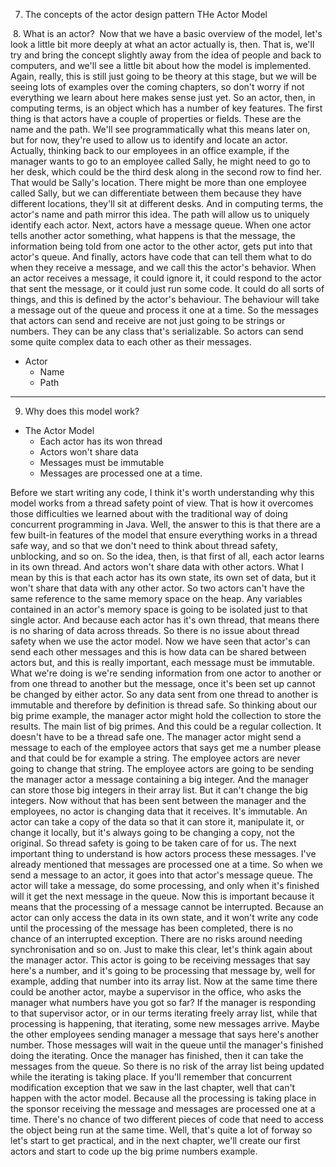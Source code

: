 7. The concepts of the actor design pattern 
THe Actor Model
<img actor> 
8. What is an actor?
<img actor>
Now that we have a basic overview of the model, let's look a little bit more deeply at what an actor actually is, then. That is, we'll try and bring the concept slightly away from the idea of people and back to computers, and we'll see a little bit about how the model is implemented. 
Again, really, this is still just going to be theory at this stage, but we will be seeing lots of examples over the coming chapters, so don't worry 
if not everything we learn about here makes sense just yet. 
So an actor, then, in computing terms, is an object which has a number of key features. The first thing is that actors have a couple of properties or fields. These are the name and the path.
We'll see programmatically what this means later on, but for now, they're used to allow us to identify and locate an actor. Actually, thinking back to our employees in an office example, if the manager wants to go to an employee called Sally, he might need to go to her desk, which could be the third desk along in the second row to find her. That would be Sally's location. 
There might be more than one employee called Sally, but we can differentiate between them because they have different locations, they'll sit at different desks. And in computing terms, the actor's name and path mirror this idea. The path will allow us to uniquely identify each actor. Next, actors have a message queue. When one actor tells another actor something, what happens is that the message, the information being told from one actor to the other actor, gets put into that actor's queue. And finally, actors have code that can tell them what to do when they receive a message, and we call this the actor's behavior. When an actor receives a message, it could ignore it, it could respond to the actor that sent the message, or it could just run some code. It could do all sorts of things, and this is defined by the actor's behaviour. 
The behaviour will take a message out of the queue and process it one at a time. So the messages that actors can send and receive are not just going to be strings or numbers. They can be any class that's serializable. So actors can send some quite complex data to each other as their messages. 

-  Actor
    -   Name
    -   Path  

-------------------
9. Why does this model work?  
-   The Actor Model 
    -   Each actor has its won thread
    -   Actors  won't share data
    -   Messages must be immutable
    -   Messages are processed one at a time.  

Before we start writing any code, I think it's worth understanding why this model works from a thread safety point of view. That is how it overcomes those difficulties we learned about with the traditional way of doing concurrent programming in Java. Well, the answer to this is that there are a few built-in features of the model that ensure everything works in a thread safe way, and so that we don't need to think about thread safety, unblocking, and so on. So the idea, then, is that first of all, each actor learns in its own thread. And actors won't share data with other actors. What I mean by this is that each actor has its own state, its own set of data, but it won't share that data with any other actor. So two actors can't have the same reference to the same memory space on the heap. 
Any variables contained in an actor's memory space is going to be isolated just to that single actor. And because each actor has it's own thread, that means there is no sharing of data across threads. So there is no issue about thread safety when we use the actor model. Now we have seen that actor's can send each other messages and this is how data can be shared between actors but, and this is really important, each message must be immutable. What we're doing is we're sending information from one actor to another or from one thread 
to another but the message, once it's been set up cannot be changed by either actor. So any data sent from one thread to another is immutable and therefore by definition is thread safe. 
So thinking about our big prime example, the manager actor might hold the collection to store the results. The main list of big primes. And this could be a regular collection. It doesn't have to be a thread safe one. The manager actor might send a message to each of the employee actors that says get me a number please and that could be for example a string. The employee actors are never going to change that string. The employee actors are going to be sending the manager actor a message containing a big integer. And the manager can store those big integers in their array list. But it can't change the big integers. Now without that has been sent between 
the manager and the employees, no actor is changing data that it receives. It's immutable. An actor can take a copy of the data so that it can store it, manipulate it, or change it locally, but it's always going to be changing a copy, not the original. So thread safety is going to be taken care of for us. 
The next important thing to understand is how actors process these messages. I've already mentioned that messages are processed one at a time. So when we send a message to an actor, it goes into that actor's message queue. The actor will take a message, do some processing, and only when it's finished will it get the next message in the queue. Now this is important because it means that the processing of a message cannot be interrupted. Because an actor can only access the data in its own state, and it won't write any code until the processing of the message has been completed, there is no chance of an interrupted exception. There are no risks around needing synchronisation and so on. Just to make this clear, let's think again about the manager actor. This actor is going to be receiving messages that say here's a number, and it's going to be processing that message by, well for example, adding that number into its array list. Now at the same time there could be another actor, maybe a supervisor in the office, who asks the manager what numbers have you got so far? If the manager is responding to that supervisor actor, or in our terms iterating freely array list, while that processing is happening, that iterating, some new messages arrive. Maybe the other employees sending manager a message that says here's another number. Those messages will wait in the queue until the manager's finished doing the iterating. Once the manager has finished, then it can take the messages from the queue. So there is no risk of the array list being updated while the iterating is taking place. If you'll remember that concurrent modification exception that we saw in the last chapter, well that can't happen with the actor model. Because all the processing is taking place in the sponsor receiving the message and messages are processed one at a time. There's no chance of two different pieces of code that need to access the object being run at the same time. Well, that's quite a lot of forway so let's start to get practical, and in the next chapter, we'll create our first actors and start to code up the big prime numbers example.